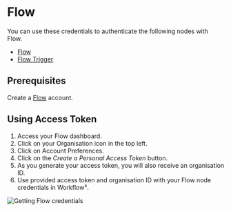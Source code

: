 # Flow

You can use these credentials to authenticate the following nodes with Flow.
- [Flow](/workflow/integrations/nodes/n8n-nodes-base.flow/)
- [Flow Trigger](/workflow/integrations/trigger-nodes/n8n-nodes-base.flowTrigger/)

## Prerequisites

Create a [Flow](https://www.getflow.com/) account.

## Using Access Token

1. Access your Flow dashboard.
2. Click on your Organisation icon in the top left.
3. Click on Account Preferences.
4. Click on the *Create a Personal Access Token* button.
5. As you generate your access token, you will also receive an organisation ID.
6. Use provided access token and organisation ID with your Flow node credentials in Workflow².

![Getting Flow credentials](/_images/integrations/credentials/flow/using-access-token.gif)

